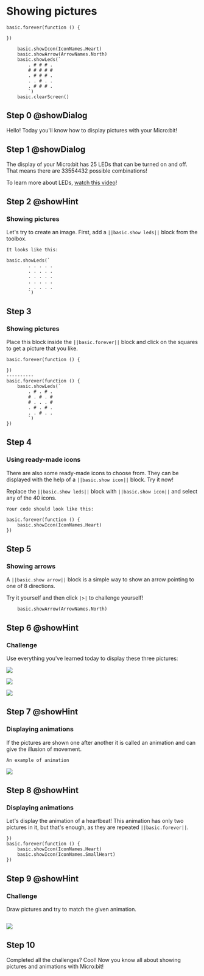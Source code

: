 # Showing pictures

```template
basic.forever(function () {
	
})

```
```blocks
    basic.showIcon(IconNames.Heart)
    basic.showArrow(ArrowNames.North)
    basic.showLeds(`
        . # # # .
        # # # # #
        . # # # .
        . . # . .
        . # # # .
        `)
    basic.clearScreen()
```
## Step 0 @showDialog
Hello! Today you'll know how to display pictures with your Micro:bit!

## Step 1 @showDialog
The display of your Micro:bit has 25 LEDs that can be turned on and off. That means there are 33554432 possible combinations! 
  
To learn more about LEDs, [watch this video](https://www.youtube.com/watch?v=qqBmvHD5bCw&list=PLMMBk9hE-SeqDYtw9pGNPsQ10V_EGMyGe&index=1)!

## Step 2 @showHint
### Showing pictures
Let's try to create an image. First, add a ``||basic.show leds||`` block from the toolbox.  
```hint
It looks like this:
```
```block
basic.showLeds(`
        . . . . .
        . . . . .
        . . . . .
        . . . . .
        . . . . .
        `)
```
## Step 3
### Showing pictures
Place this block inside the ``||basic.forever||`` block and click on the squares to get a picture that you like.
```diffblocks
basic.forever(function () {
	
})
----------
basic.forever(function () {
	basic.showLeds(`
        . # . # .
        # . # . #
        # . . . #
        . # . # .
        . . # . .
        `)
})
```

## Step 4
### Using ready-made icons
There are also some ready-made icons to choose from. They can be displayed with the help of a ``||basic.show icon||`` block. Try it now!  
  
Replace the ``||basic.show leds||`` block with ``||basic.show icon||`` and select any of the 40 icons.
```hint
Your code should look like this:
```

```block
basic.forever(function () {	
    basic.showIcon(IconNames.Heart)
})
```
## Step 5
### Showing arrows
A ``||basic.show arrow||`` block is a simple way to show an arrow pointing to one of 8 directions.
  
Try it yourself and then click ``|>|`` to challenge yourself!
```block
    basic.showArrow(ArrowNames.North)
```

## Step 6 @showHint
### Challenge
Use everything you've learned today to display these three pictures:

![](https://raw.githubusercontent.com/CraftAndCode/alien-pet/master/picture1.png)  

![](https://raw.githubusercontent.com/CraftAndCode/alien-pet/master/picture2.png)  

![](https://raw.githubusercontent.com/CraftAndCode/alien-pet/master/picture3.png)

## Step 7 @showHint

### Displaying animations
If the pictures are shown one after another it is called an animation and can give the illusion of movement.
```hint
An example of animation
```
![](https://raw.githubusercontent.com/CraftAndCode/alien-pet/master/Heartbeat.gif)



## Step 8 @showHint
### Displaying animations
Let's display the animation of a heartbeat! This animation has only two pictures in it, but that's enough, as they are repeated ``||basic.forever||``.
```blocks
})
basic.forever(function () {
    basic.showIcon(IconNames.Heart)
    basic.showIcon(IconNames.SmallHeart)
})
```

## Step 9 @showHint
### Challenge
Draw pictures and try to match the given animation. 
```hint
```
![](https://raw.githubusercontent.com/CraftAndCode/alien-pet/master/Pulse.gif)

## Step 10
Completed all the challenges? Cool! Now you know all about showing pictures and animations with Micro:bit!

